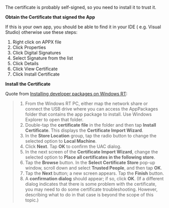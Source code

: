 The certificate is probably self-signed, so you need to install it to trust it.

**Obtain the Certificate that signed the App**

If this is your own app, you should be able to find it in your IDE ( e.g. Visual Studio) otherwise use these steps:

1. Right click on APPX file
2. Click Properties
3. Click Digital Signatures
4. Select Signature from the list
5. Click Details
6. Click View Certificate
7. Click Install Certificate

**Install the Certificate**

Quote from [Installing developer packages on Windows RT](http://msdn.microsoft.com/en-us/library/windows/apps/bg126232.aspx):

> 1. From the Windows RT PC, either map the network share or connect the USB drive where you can access the AppPackages folder that contains the app package to install. Use Windows Explorer to open that folder.
> 2. Double-tap the **certificate file** in the folder and then tap **Install Certificate**. This displays the **Certificate Import Wizard**.
> 3. In the **Store Location** group, tap the radio button to change the selected option to **Local Machine**.
> 4. Click **Next**. Tap **OK** to confirm the UAC dialog.
> 5. In the next screen of the **Certificate Import Wizard**, change the selected option to **Place all certificates in the following store**.
> 6. Tap the **Browse** button. In the **Select Certificate Store** pop-up window, scroll down and select **Trusted People**, and then tap **OK**.
> 7. Tap the **Next** button; a new screen appears. Tap the **Finish** button.
> 8. A **confirmation dialog** should appear; if so, click **OK**. (If a different dialog indicates that there is some problem with the certificate, you may need to do some certificate troubleshooting. However, describing what to do in that case is beyond the scope of this topic.)